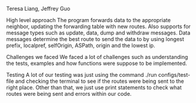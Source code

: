 Teresa Liang, Jeffrey Guo

High level approach
The program forwards data to the appropriate neighbor, updating the forwarding table
with new routes. Also supports for message types such as update, data, dump and withdraw
messages. Data messages determine the best route to send the data to by using longest prefix,
localpref, selfOrigin, ASPath, origin and the lowest ip.

Challenges we faced
We faced a lot of challenges such as understanding the tests, examples and how functions
were suppose to be implemented.

Testing
A lot of our testing was just using the command ./run configs/test-file and checking the terminal
to see if the routes were being sent to the right place. Other than that, we just use print
statements to check what routes were being sent and errors within our code.